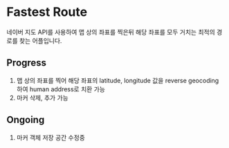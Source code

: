 #  Fastest Route

네이버 지도 API를 사용하여 맵 상의 좌표를 찍은뒤 해당 좌표를 모두 거치는 최적의 경로를 찾는 어플입니다.

## Progress
1. 맵 상의 좌표를 찍어 해당 좌표의 latitude, longitude 값을 reverse geocoding 하여 human address로 치환 가능
2. 마커 삭제, 추가 가능

## Ongoing
1. 마커 객체 저장 공간 수정중
